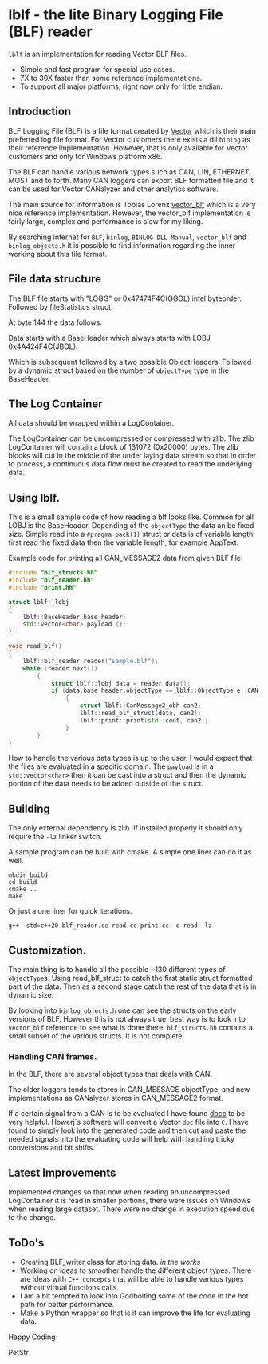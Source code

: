# lblf - the lite Binary Logging File (BLF) reader

`lblf` is an implementation for reading Vector BLF files. 

* Simple and fast program for special use cases. 
* 7X to 30X faster than some reference implementations.
* To support all major platforms, right now only for little endian. 

## Introduction 

BLF Logging File (BLF) is a file format created by [Vector](http://www.vector.com) which is their main preferred log file format. For Vector customers there exists a dll `binlog` as their reference implementation. However, that is only available for Vector customers and only for Windows platform x86. 

The BLF can handle various network types such as CAN, LIN, ETHERNET, MOST and to forth.  Many CAN loggers can export BLF formatted file and it can be used for Vector CANalyzer and other analytics software.

The main source for information is Tobias Lorenz [vector_blf](https://bitbucket.org/tobylorenz/vector_blf/src/master/) which is a very nice reference implementation. However, the vector_blf implementation is fairly large, complex and performance is slow for my liking. 

By searching internet for `BLF`, `binlog`, `BINLOG-DLL-Manual`, `vector_blf` and `binlog_objects.h` it is possible to find information regarding the inner working about this file format.


## File data structure

The BLF file starts with "LOGG" or 0x47474F4C(GGOL) intel byteorder.
Followed by fileStatistics struct. 

At byte 144 the data follows. 

Data starts with a BaseHeader which always starts with LOBJ 0x4A424F4C(JBOL).

Which is subsequent followed by a two possible ObjectHeaders. Followed by a dynamic struct based on the number of `objectType` type in the BaseHeader.

## The Log Container
All data should be wrapped within a LogContainer. 

The LogContainer can be uncompressed or compressed with zlib. The zlib LogContainer will contain a block of 131072 (0x20000) bytes. The zlib blocks will cut in the middle of the under laying data stream so that in order to process, a continuous data flow must be created to read the underlying data.

## Using lblf.

This is a small sample code of how reading a blf looks like. Common for all LOBJ is the BaseHeader. Depending of the `objectType` the data an be fixed size. Simple read into a `#pragma pack(1)` struct or data is of variable length first read the fixed data then the variable length, for example AppText.

Example code for printing all CAN_MESSAGE2 data from given BLF file:

```cpp
#include "blf_structs.hh"
#include "blf_reader.hh"
#include "print.hh"

struct lblf::lobj
{
    lblf::BaseHeader base_header;
    std::vector<char> payload {};
};

void read_blf()
{
    lblf::blf_reader reader("sample.blf");
    while (reader.next())
        {
            struct lblf::lobj data = reader.data();
            if (data.base_header.objectType == lblf::ObjectType_e::CAN_MESSAGE2)
                {
                    struct lblf::CanMessage2_obh can2;
                    lblf::read_blf_struct(data, can2);
                    lblf::print::print(std::cout, can2);
                }
        }
}
```

How to handle the various data types is up to the user. I would expect that the files are evaluated in a specific domain. The `payload` is in a `std::vector<char>` then it can be cast into a struct and then the dynamic portion of the data needs to be added outside of the struct. 

## Building

The only external dependency is zlib. If installed properly it should only require the `-lz` linker switch.

A sample program can be built with cmake. A simple one liner can do it as well.

```console
mkdir build
cd build
cmake ..
make
```

Or just a one liner for quick iterations.

```console
g++ -std=c++20 blf_reader.cc read.cc print.cc -o read -lz
```

## Customization.  

The main thing is to handle all the possible ~130 different types of `objectType`s. Using read_blf_struct to catch the first static struct formatted part of the data. Then as a second stage catch the rest of the data that is in dynamic size.

By looking into `binlog_objects.h` one can see the structs on the early versions of BLF. However this is not always true. best way is to look into `vector_blf` reference to see what is done there. `blf_structs.hh` contains a small subset of the various structs. It is not complete!

### Handling CAN frames. 

In the BLF, there are several object types that deals with CAN.

The older loggers tends to stores in CAN_MESSAGE objectType, and new implementations as CANalyzer stores in CAN_MESSAGE2 format.

If a certain signal from a CAN is to be evaluated I have found [dbcc](https://github.com/howerj/dbcc) to be very helpful. Howerj´s software will convert a Vector `dbc` file into `C`. I have found to simply look into the generated code and then cut and paste the needed signals into the evaluating code will help with handling tricky conversions and bit shifts. 

## Latest improvements

Implemented changes so that now when reading an uncompressed LogContainer it is read in smaller portions, there were issues on Windows when reading large dataset. There were no change in execution speed due to the change.

## ToDo's

* Creating BLF_writer class for storing data. *in the works*
* Working on ideas to smoother handle the different object types. There are ideas with `C++ concepts` that will be able to handle various types without virtual functions calls.
* I am a bit tempted to look into Godbolting some of the code in the hot path for better performance. 
* Make a Python wrapper so that is it can improve the life for evaluating data.


Happy Coding

PetStr
